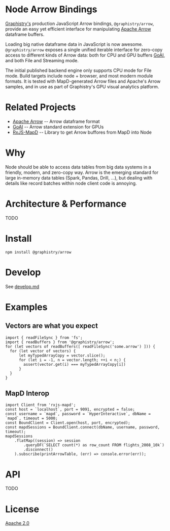 # Node Arrow Bindings
[Graphistry's](https://www.graphistry.com) production JavaScript Arrow bindings, `@graphistry/arrow`, provide an easy yet efficient interface for manipulating [Apache Arrow](https://github.com/apache/arrow) dataframe buffers. 

Loading big native dataframe data in JavaScript is now awesome. `@graphistry/arrow` exposes a single unified iterable interface for zero-copy access to different kinds of Arrow data: both for CPU and GPU buffers [GoAI](http://gpuopenanalytics.com/), and both File and Streaming mode. 

The initial published backend engine only supports CPU mode for File mode.  Build targets include node + browser, and most modern module formats. It is tested with MapD-generated Arrow files and Apache's Arrow samples, and in use as part of Graphistry's GPU visual analytics platform.

# Related Projects
* [Apache Arrow](https://github.com/apache/arrow) -- Arrow dataframe format
* [GoAI](http://gpuopenanalytics.com/) -- Arrow standard extension for GPUs
* [RxJS-MapD](https://github.com/graphistry/rxjs-mapd) -- Library to get Arrow buffores from MapD into Node

# Why 
Node should be able to access data tables from big data systems in a friendly, modern, and zero-copy way. Arrow is the emerging standard for large in-memory data tables (Spark, Pandas, Drill, ...), but dealing with details like record batches within node client code is annoying.

# Architecture & Performance

TODO

# Install

`npm install @graphistry/arrow`

# Develop

See [develop.md](https://github.com/graphistry/arrow/blob/master/develop.md)

# Examples

## Vectors are what you expect
```
import { readFileSync } from 'fs';
import { readBuffers } from '@graphistry/arrow';
for (let vectors of readBuffers([ readFileSync('some.arrow') ])) {
  for (let vector of vectors) {
      let myTypedArrayCopy = vector.slice();
      for (let i = -1, n = vector.length; ++i < n;) {
        assert(vector.get(i) === myTypedArrayCopy[i])
      }
  }
}
```

## MapD Interop

```
import Client from 'rxjs-mapd';
const host = `localhost`, port = 9091, encrypted = false;
const username = `mapd`, password = `HyperInteractive`, dbName = `mapd`, timeout = 5000;
const BoundClient = Client.open(host, port, encrypted);
const mapdSessions = BoundClient.connect(dbName, username, password, timeout);
mapdSessions
    .flatMap((session) => session
        .queryDF(`SELECT count(*) as row_count FROM flights_2008_10k`)
        .disconnect()
    ).subscribe(printArrowTable, (err) => console.error(err));
```

# API

TODO

# License

[Apache 2.0](https://github.com/graphistry/arrow/blob/master/LICENSE)




